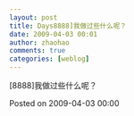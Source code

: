 ```yaml
---
layout: post
title: Days8888]我做过些什么呢？
date: 2009-04-03 00:01
author: zhaohao
comments: true
categories: [weblog]
---
```

[8888]我做过些什么呢？

Posted on 2009-04-03 00:00
